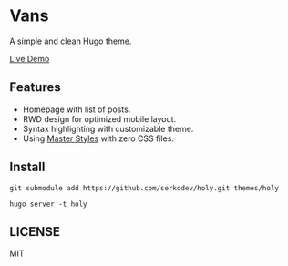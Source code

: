 # Vans

A simple and clean Hugo theme.

[Live Demo](https://hugo-holy.pages.dev/)

## Features

- Homepage with list of posts.
- RWD design for optimized mobile layout.
- Syntax highlighting with customizable theme.
- Using [Master Styles](https://github.com/master-co/styles) with zero CSS files.

## Install

```
git submodule add https://github.com/serkodev/holy.git themes/holy
```

```
hugo server -t holy
```

## LICENSE

MIT
